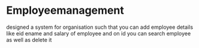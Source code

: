 # Employeemanagement
designed a system for organisation such that you can add employee details like eid ename and salary of employee and on id you can search employee as well as delete it

